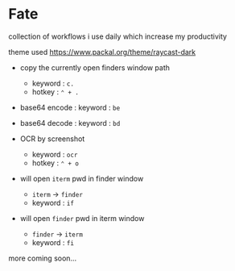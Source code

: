 # Fate

collection of workflows i use daily which increase my productivity

theme used
https://www.packal.org/theme/raycast-dark

- copy the currently open finders window path

  - keyword : `c.`
  - hotkey : `⌃ + .`

- base64 encode : keyword : `be`
- base64 decode : keyword : `bd`

- OCR by screenshot

  - keyword : `ocr`
  - hotkey : `⌃ + o`

- will open `iterm` pwd in finder window
  - `iterm` -> `finder`
  - keyword : `if`
- will open `finder` pwd in iterm window
  - `finder` -> `iterm`
  - keyword : `fi`

more coming soon...
